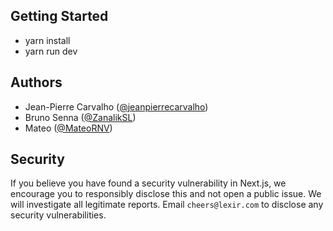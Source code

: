## Getting Started

- yarn install
- yarn run dev

## Authors

- Jean-Pierre Carvalho ([@jeanpierrecarvalho](https://github.com/jeanpierrecarvalho))
- Bruno Senna ([@ZanalikSL](https://github.com/ZanalikSL))
- Mateo ([@MateoRNV](https://github.com/MateoRNV))

## Security

If you believe you have found a security vulnerability in Next.js, we encourage you to responsibly disclose this and not open a public issue. We will investigate all legitimate reports. Email `cheers@lexir.com` to disclose any security vulnerabilities.
